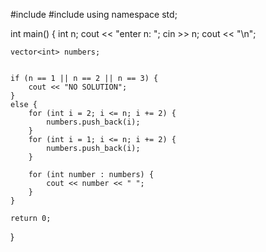 #include <iostream>
#include <vector>
using namespace std;



int main() {
	int n;
	cout << "enter n: ";
	cin >> n;
	cout << "\n";

	vector<int> numbers;


	if (n == 1 || n == 2 || n == 3) {
		cout << "NO SOLUTION";
	}
	else {
		for (int i = 2; i <= n; i += 2) {
			numbers.push_back(i);
		}
		for (int i = 1; i <= n; i += 2) {
			numbers.push_back(i);
		}

		for (int number : numbers) {
			cout << number << " ";
		}
	}

	return 0;
}
